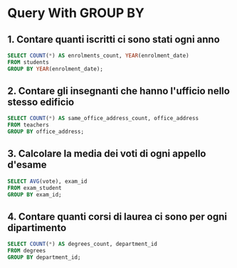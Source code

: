 # Query With GROUP BY

## 1. Contare quanti iscritti ci sono stati ogni anno

```sql
SELECT COUNT(*) AS enrolments_count, YEAR(enrolment_date)
FROM students
GROUP BY YEAR(enrolment_date);
```

## 2. Contare gli insegnanti che hanno l'ufficio nello stesso edificio

```sql
SELECT COUNT(*) AS same_office_address_count, office_address
FROM teachers
GROUP BY office_address;
```

## 3. Calcolare la media dei voti di ogni appello d'esame

```sql
SELECT AVG(vote), exam_id
FROM exam_student
GROUP BY exam_id;
```

## 4. Contare quanti corsi di laurea ci sono per ogni dipartimento

```sql
SELECT COUNT(*) AS degrees_count, department_id
FROM degrees
GROUP BY department_id;
